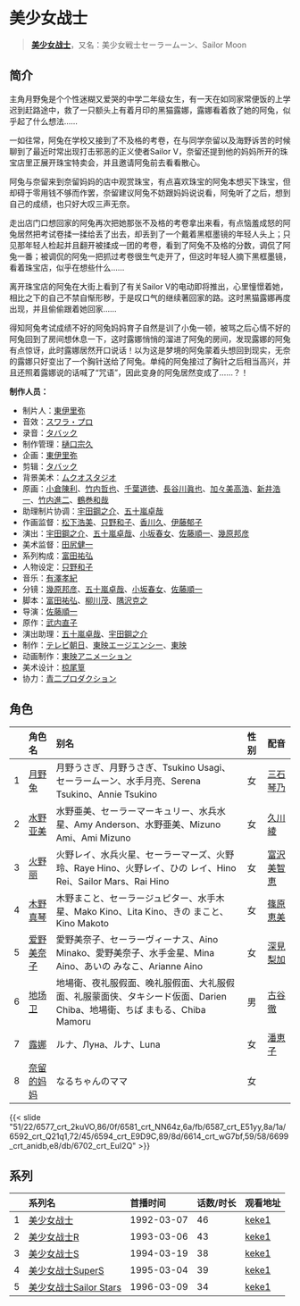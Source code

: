 # 美少女战士


> <u>**[美少女战士](https://bgm.tv/subject/1510)**</u>，又名：美少女戦士セーラームーン、Sailor Moon

## 简介

主角月野兔是个个性迷糊又爱哭的中学二年级女生，有一天在如同家常便饭的上学迟到赶路途中，救了一只额头上有着月印的黑猫露娜，露娜看着救了她的阿兔，似乎起了什么想法…… 

一如往常，阿兔在学校又接到了不及格的考卷，在与同学奈留以及海野诉苦的时候聊到了最近时常出现打击邪恶的正义使者Sailor V，奈留还提到他的妈妈所开的珠宝店里正展开珠宝特卖会，并且邀请阿兔前去看看散心。 

阿兔与奈留来到奈留妈妈的店中观赏珠宝，有点喜欢珠宝的阿兔本想买下珠宝，但却碍于零用钱不够而作罢，奈留建议阿兔不妨跟妈妈说说看，阿兔听了之后，想到自己的成绩，也只好大叹三声无奈。 

走出店门口想回家的阿兔再次把她那张不及格的考卷拿出来看，有点恼羞成怒的阿兔居然把考试卷揉一揉给丢了出去，却丢到了一个戴着黑框墨镜的年轻人头上；只见那年轻人检起并且翻开被揉成一团的考卷，看到了阿兔不及格的分数，调侃了阿兔一番；被调侃的阿兔一把抓过考卷很生气走开了，但这时年轻人摘下黑框墨镜，看着珠宝店，似乎在想些什么…… 

离开珠宝店的阿兔在大街上看到了有关Sailor V的电动即将推出，心里憧憬着她，相比之下的自己不禁自惭形秽，于是叹口气的继续著回家的路。这时黑猫露娜再度出现，并且偷偷跟着她回家…… 

得知阿兔考试成绩不好的阿兔妈妈育子自然是训了小兔一顿，被骂之后心情不好的阿兔回到了房间想休息一下，这时露娜悄悄的溜进了阿兔的房间，发现露娜的阿兔有点惊讶，此时露娜居然开口说话！以为这是梦境的阿兔蒙着头想回到现实，无奈的露娜只好变出了一个胸针送给了阿兔。单纯的阿兔接过了胸针之后相当高兴，并且还照着露娜说的话喊了“咒语”，因此变身的阿兔居然变成了……？！

**制作人员：**
- 制片人：[東伊里弥](https://bgm.tv/person/1888)
- 音效：[スワラ・プロ](https://bgm.tv/person/2662)
- 录音：[タバック](https://bgm.tv/person/18992)
- 制作管理：[樋口宗久](https://bgm.tv/person/37013)
- 企画：[東伊里弥](https://bgm.tv/person/1888)
- 剪辑：[タバック](https://bgm.tv/person/18992)
- 背景美术：[ムクオスタジオ](https://bgm.tv/person/63928)
- 原画：[小倉陳利](https://bgm.tv/person/11403)、[竹内哲也](https://bgm.tv/person/3047)、[千葉道徳](https://bgm.tv/person/939)、[長谷川眞也](https://bgm.tv/person/727)、[加々美高浩](https://bgm.tv/person/3553)、[新井浩一](https://bgm.tv/person/4)、[竹内進二](https://bgm.tv/person/2931)、[鶴巻和哉](https://bgm.tv/person/410)
- 助理制片协调：[宇田鋼之介](https://bgm.tv/person/291)、[五十嵐卓哉](https://bgm.tv/person/726)
- 作画监督：[松下浩美](https://bgm.tv/person/11320)、[只野和子](https://bgm.tv/person/636)、[香川久](https://bgm.tv/person/400)、[伊藤郁子](https://bgm.tv/person/458)
- 演出：[宇田鋼之介](https://bgm.tv/person/291)、[五十嵐卓哉](https://bgm.tv/person/726)、[小坂春女](https://bgm.tv/person/1092)、[佐藤順一](https://bgm.tv/person/456)、[幾原邦彦](https://bgm.tv/person/724)
- 美术监督：[田尻健一](https://bgm.tv/person/14226)
- 系列构成：[富田祐弘](https://bgm.tv/person/486)
- 人物设定：[只野和子](https://bgm.tv/person/636)
- 音乐：[有澤孝紀](https://bgm.tv/person/839)
- 分镜：[幾原邦彦](https://bgm.tv/person/724)、[五十嵐卓哉](https://bgm.tv/person/726)、[小坂春女](https://bgm.tv/person/1092)、[佐藤順一](https://bgm.tv/person/456)
- 脚本：[富田祐弘](https://bgm.tv/person/486)、[柳川茂](https://bgm.tv/person/584)、[隅沢克之](https://bgm.tv/person/81)
- 导演：[佐藤順一](https://bgm.tv/person/456)
- 原作：[武内直子](https://bgm.tv/person/635)
- 演出助理：[五十嵐卓哉](https://bgm.tv/person/726)、[宇田鋼之介](https://bgm.tv/person/291)
- 制作：[テレビ朝日](https://bgm.tv/person/627)、[東映エージエンシー](https://bgm.tv/person/59253)、[東映](https://bgm.tv/person/13136)
- 动画制作：[東映アニメーション](https://bgm.tv/person/3045)
- 美术设计：[椋尾篁](https://bgm.tv/person/13106)
- 协力：[青二プロダクション](https://bgm.tv/person/49587)

## 角色

|     |   角色名   |   别名  | 性别 |  配音  |
|:--- |:------  |:----      |:---  |:--   |
| 1 | [月野兔](https://bgm.tv/character/6577) | 月野うさぎ、月野うさぎ、Tsukino Usagi、セーラームーン、水手月亮、Serena Tsukino、Annie Tsukino | 女 | [三石琴乃](https://bgm.tv/person/3918) |
| 2 | [水野亚美](https://bgm.tv/character/6581) | 水野亜美、セーラーマーキュリー、水兵水星、Amy Anderson、水野亜美、Mizuno Ami、Ami Mizuno | 女 | [久川綾](https://bgm.tv/person/3875) |
| 3 | [火野丽](https://bgm.tv/character/6587) | 火野レイ、水兵火星、セーラーマーズ、火野玲、Raye Hino、火野レイ、ひの レイ、Hino Rei、Sailor Mars、Rai Hino | 女 | [富沢美智恵](https://bgm.tv/person/4585) |
| 4 | [木野真琴](https://bgm.tv/character/6592) | 木野まこと、セーラージュピター、水手木星、Mako Kino、Lita Kino、きの まこと、Kino Makoto | 女 | [篠原恵美](https://bgm.tv/person/4459) |
| 5 | [爱野美奈子](https://bgm.tv/character/6594) | 愛野美奈子、セーラーヴィーナス、Aino Minako、愛野美奈子、水手金星、Mina Aino、あいの みなこ、Arianne Aino | 女 | [深見梨加](https://bgm.tv/person/4141) |
| 6 | [地场卫](https://bgm.tv/character/6614) | 地場衛、夜礼服假面、晚礼服假面、大礼服假面、礼服蒙面侠、タキシード仮面、Darien Chiba、地場衛、ちば まもる、Chiba Mamoru | 男 | [古谷徹](https://bgm.tv/person/4095) |
| 7 | [露娜](https://bgm.tv/character/6699) | ルナ、Луна、ルナ、Luna | 女 | [潘恵子](https://bgm.tv/person/4388) |
| 8 | [奈留的妈妈](https://bgm.tv/character/6702) | なるちゃんのママ | 女 |  |

{{< slide "51/22/6577_crt_2kuVO,86/0f/6581_crt_NN64z,6a/fb/6587_crt_E51yy,8a/1a/6592_crt_Q21q1,72/45/6594_crt_E9D9C,89/8d/6614_crt_wG7bf,59/58/6699_crt_anidb,e8/db/6702_crt_EuI2Q" >}}

## 系列

|     | 系列名               | 首播时间       | 话数/时长 | 观看地址                                                     |
| :-- | :---------------- | :--------- | :---- | :------------------------------------------------------- |
| 1   |[美少女战士](https://bgm.tv/subject/1510)| 1992-03-07 | 46    | [keke1](https://www.keke1.app/play/58692-31-68997.html)  |
| 2   |[美少女战士R](https://bgm.tv/subject/5428)| 1993-03-06 | 43    | [keke1](https://www.keke1.app/play/58710-31-137503.html) |
| 3   |[美少女战士S](https://bgm.tv/subject/5432)| 1994-03-19 | 38    | [keke1](https://www.keke1.app/play/58709-12-211626.html) |
| 4   |[美少女战士SuperS](https://bgm.tv/subject/5433)| 1995-03-04 | 39    | [keke1](https://www.keke1.app/play/58708-31-69043.html)  |
| 5   |[美少女战士Sailor Stars](https://bgm.tv/subject/5434)| 1996-03-09 | 34    | [keke1](https://www.keke1.app/play/58707-31-137469.html) |

<!--

## MAD

{{< media auto="mad/sailor_moon" >}}

-->




